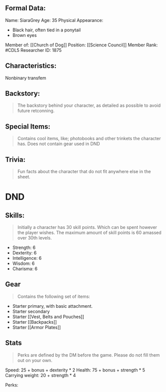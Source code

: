 ## Formal Data:
Name: SiaraGrey
Age:  35
Physical Appearance: 
- Black hair, often tied in a ponytail
- Brown eyes

Member of: [[Church of Dog]]
Position: [[Science Council]] Member
Rank: #CDL5 
Researcher ID: 1875

## Characteristics:
Nonbinary transfem

## Backstory:
> The backstory behind your character, as detailed as possible to avoid future retconning.

## Special Items:
> Contains cool items, like; photobooks and other trinkets the character has.
> Does not contain gear used in DND

## Trivia:
> Fun facts about the character that do not fit anywhere else in the sheet.


# DND
## Skills:
> Initially a character has 30 skill points. Which can be spent however the player wishes.
> The maximum amount of skill points is 60 amassed over 30th levels.

- Strength: 6
- Dexterity: 6
- Intelligence: 6
- Wisdom: 6
- Charisma: 6

## Gear
> Contains the following set of items:

- Starter primary, with basic attachment.
- Starter secondary
- Starter [[Vest, Belts and Pouches]]
- Starter [[Backpacks]]
- Starter [[Armor Plates]]

## Stats
> Perks are defined by the DM before the game. Please do not fill them out on your own.

Speed: 25 + bonus + dexterity * 2
Health: 75 + bonus + strength * 5
Carrying weight: 20 + strength * 4

Perks: